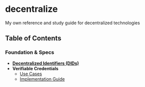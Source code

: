 # decentralize
My own reference and study guide for decentralized technologies

## Table of Contents

### Foundation & Specs
  - **[Decentralized Identifiers (DIDs)](https://www.w3.org/TR/did-core/)**
  - **Verifiable Credentials**
    - [Use Cases](https://www.w3.org/TR/vc-use-cases/)
    - [Implementation Guide](https://www.w3.org/TR/vc-imp-guide/)
